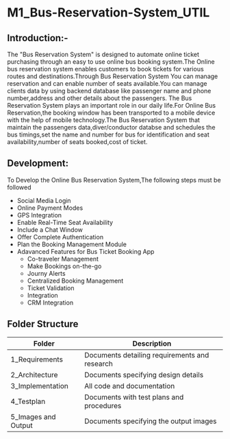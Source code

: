 # M1_Bus-Reservation-System_UTIL
## Introduction:-
The "Bus Reservation System" is designed to automate online ticket purchasing through an easy to use online bus booking system.The Online bus reservation system enables customers to book tickets for various routes and destinations.Through Bus Reservation System You can manage reservation and can enable number of seats available.You can manage clients data by using backend database like passenger name and phone number,address and other details about the passengers.
     The Bus Reservation System plays an important role in our daily life.For Online Bus Reservation,the booking window has been transported to a mobile device with the help of mobile technology.The Bus Reservation System that maintain the passengers data,diver/conductor databse and schedules the bus timings,set the name and number for bus for identification and seat availability,number of seats booked,cost of ticket.
 ## Development:
 To Develop the Online Bus Reservation System,The following steps must be followed
 * Social Media Login
 * Online Payment Modes
 * GPS Integration
 * Enable Real-Time Seat Availability
 * Include a Chat Window
 * Offer Complete Authentication
 * Plan the Booking Management Module
 * Adavanced Features for Bus Ticket Booking App
      * Co-traveler Management
      * Make Bookings on-the-go
      * Journy Alerts
      * Centralized Booking Management
      * Ticket Validation
      * Integration
      * CRM Integration
  ## Folder Structure
  |Folder      |Description     |
  |------------|----------------|            
  |1_Requirements|Documents detailing requirements and research|
  |2_Architecture|Documents specifying design details|
  |3_Implementation|All code and documentation|
  |4_Testplan|Documents with test plans and procedures|
  |5_Images and Output|Documents specifying the output images|
